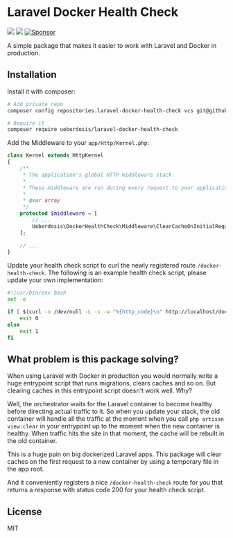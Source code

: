 # Laravel Docker Health Check

[![](https://img.shields.io/packagist/v/ueberdosis/laravel-docker-health-check.svg)](https://packagist.org/packages/ueberdosis/laravel-docker-health-check)
[![](https://img.shields.io/packagist/dt/ueberdosis/laravel-docker-health-check.svg)](https://packagist.org/packages/ueberdosis/laravel-docker-health-check)
[![Sponsor](https://img.shields.io/static/v1?label=Sponsor&message=%E2%9D%A4&logo=GitHub)](https://github.com/sponsors/ueberdosis)

A simple package that makes it easier to work with Laravel and Docker in production.

## Installation

Install it with composer:

```bash
# Add private repo
composer config repositories.laravel-docker-health-check vcs git@github.com:ueberdosis/laravel-docker-health-check.git

# Require it
composer require ueberdosis/laravel-docker-health-check
```

Add the Middleware to your `app/Http/Kernel.php`:

```php
class Kernel extends HttpKernel
{
    /**
     * The application's global HTTP middleware stack.
     *
     * These middleware are run during every request to your application.
     *
     * @var array
     */
    protected $middleware = [
        // ...
        Ueberdosis\DockerHealthCheck\Middleware\ClearCacheOnInitialRequest::class,
    ];
    
    // ...
}
```

Update your health check script to curl the newly registered route `/docker-health-check`. The following is an example health check script, please update your own implementation:

```bash
#!/usr/bin/env bash
set -e

if [ $(curl -o /dev/null -L -s -w "%{http_code}\n" http://localhost/docker-health-check) = "200" ]; then
    exit 0
else
    exit 1
fi    
```

## What problem is this package solving?

When using Laravel with Docker in production you would normally write a huge entrypoint script that runs migrations, clears caches and so on. But clearing caches in this entrypoint script doesn't work well. Why?

Well, the orchestrator waits for the Laravel container to become healthy before directing actual traffic to it. So when you update your stack, the old container will handle all the traffic at the moment when you call `php artisan view:clear` in your entrypoint up to the moment when the new container is healthy. When traffic hits the site in that moment, the cache will be rebuilt in the old container.

This is a huge pain on big dockerized Laravel apps. This package will clear caches on the first request to a new container by using a temporary file in the app root.

And it conveniently registers a nice `/docker-health-check` route for you that returns a response with status code 200 for your health check script.

## License

MIT
